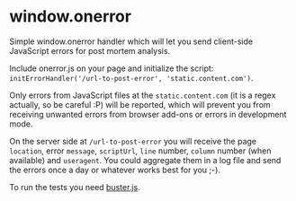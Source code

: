 window.onerror
==============

Simple window.onerror handler which will let you send client-side JavaScript errors for post mortem analysis.

Include onerror.js on your page and initialize the script: `initErrorHandler('/url-to-post-error', 'static.content.com')`.

Only errors from JavaScript files at the `static.content.com` (it is a regex actually, so be careful :P) will be reported, which will prevent you from receiving unwanted errors from browser add-ons or errors in development mode.

On the server side at `/url-to-post-error` you will receive the page `location`, error `message`, `scriptUrl`, `line` number, `column` number (when available) and `useragent`. You could aggregate them in a log file and send the errors once a day or whatever works best for you ;-).

To run the tests you need [buster.js](http://busterjs.org).
